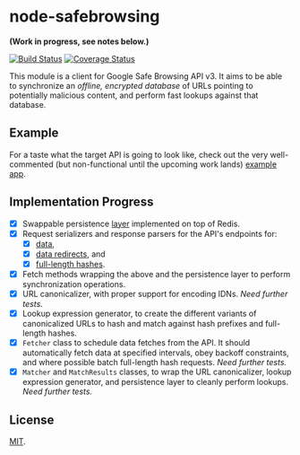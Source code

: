 node-safebrowsing
=================

**(Work in progress, see notes below.)**

[![Build Status](https://travis-ci.org/hellojwilde/node-safebrowsing.svg?branch=master)](https://travis-ci.org/hellojwilde/node-safebrowsing) [![Coverage Status](https://img.shields.io/coveralls/hellojwilde/node-safebrowsing.svg)](https://coveralls.io/r/hellojwilde/node-safebrowsing?branch=master)

This module is a client for Google Safe Browsing API v3. It aims to be able to synchronize an *offline, encrypted database* of URLs pointing to potentially malicious content, and perform fast lookups against that database.

Example
-------

For a taste what the target API is going to look like, check out the very well-commented (but non-functional until the upcoming work lands) [example app](https://github.com/hellojwilde/node-safebrowsing/blob/master/example/app.js).

Implementation Progress
-----------------------

- [x] Swappable persistence [layer](https://github.com/hellojwilde/node-safebrowsing/blob/master/src/caches/RedisCache.js) implemented on top of Redis.
- [x] Request serializers and response parsers for the API's endpoints for:
    - [x] [data](https://github.com/hellojwilde/node-safebrowsing/blob/master/src/io/DataRequestType.js),
    - [x] [data redirects](https://github.com/hellojwilde/node-safebrowsing/blob/master/src/io/DataRedirectRequestType.js), and 
    - [x] [full-length hashes](https://github.com/hellojwilde/node-safebrowsing/blob/master/src/io/FullHashRequestType.js).
- [x] Fetch methods wrapping the above and the persistence layer to perform synchronization operations.
- [x] URL canonicalizer, with proper support for encoding IDNs. *Need further tests.*
- [x] Lookup expression generator, to create the different variants of canonicalized URLs to hash and match against hash prefixes and full-length hashes.
- [x] `Fetcher` class to schedule data fetches from the API. It should automatically fetch data at specified intervals, obey backoff constraints, and where possible batch full-length hash requests. *Need further tests.*
- [x] `Matcher` and `MatchResults` classes, to wrap the URL canonicalizer, lookup expression generator, and persistence layer to cleanly perform lookups. *Need further tests.*

License
-------

[MIT](https://github.com/hellojwilde/node-safebrowsing/blob/master/).

